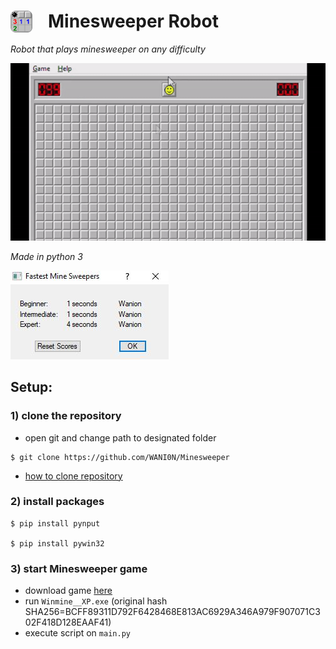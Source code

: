 # [<img align="left" style="float: left; margin-right: 25px;" alt="html" width="35px" src="docs/logo.png" />]() Minesweeper Robot 
*Robot that plays minesweeper on any difficulty* 

<img src="docs/robot solving.gif" />

*Made in python 3*

<img src="docs/score.JPG" />

## Setup:

### 1) clone the repository

 - open git and change path to designated folder

```
$ git clone https://github.com/WANI0N/Minesweeper
```
 - [how to clone repository](https://docs.github.com/en/free-pro-team@latest/github/creating-cloning-and-archiving-repositories/cloning-a-repository)

### 2) install packages

```
$ pip install pynput

$ pip install pywin32
```
### 3) start Minesweeper game
 - download game [here](https://github.com/WANI0N/Minesweeper/raw/master/docs/Winmine__XP.zip)
 - run ``Winmine__XP.exe`` (original hash SHA256=BCFF89311D792F6428468E813AC6929A346A979F907071C302F418D128EAAF41)
 - execute script on ``main.py``

